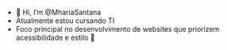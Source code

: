 - 👧 Hi, I’m @MhariaSantana
- Atualmente estou cursando TI 
- Foco principal no desenvolvimento de websites que priorizem acessibilidade e estilo 🎀
  


<!---
MhariaSantana/MhariaSantana is a ✨ special ✨ repository because its `README.md` (this file) appears on your GitHub profile.
You can click the Preview link to take a look at your changes.
--->
